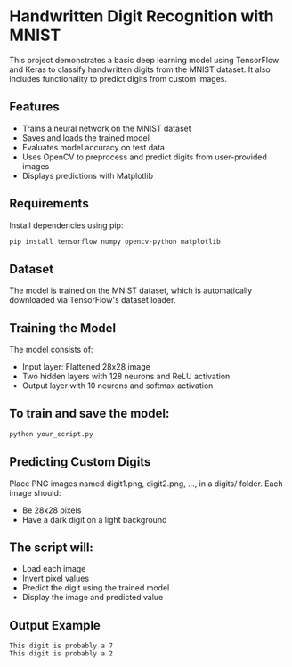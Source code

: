 # Handwritten Digit Recognition with MNIST

This project demonstrates a basic deep learning model using TensorFlow and Keras to classify handwritten digits from the MNIST dataset. It also includes functionality to predict digits from custom images.

## Features

- Trains a neural network on the MNIST dataset
- Saves and loads the trained model
- Evaluates model accuracy on test data
- Uses OpenCV to preprocess and predict digits from user-provided images
- Displays predictions with Matplotlib

## Requirements

Install dependencies using pip:

```bash
pip install tensorflow numpy opencv-python matplotlib
```

## Dataset
The model is trained on the MNIST dataset, which is automatically downloaded via TensorFlow's dataset loader.

## Training the Model

The model consists of:
- Input layer: Flattened 28x28 image
- Two hidden layers with 128 neurons and ReLU activation
- Output layer with 10 neurons and softmax activation

## To train and save the model:

```bash
python your_script.py
```

## Predicting Custom Digits
Place PNG images named digit1.png, digit2.png, ..., in a digits/ folder. Each image should:
- Be 28x28 pixels
- Have a dark digit on a light background

## The script will:
- Load each image
- Invert pixel values
- Predict the digit using the trained model
- Display the image and predicted value

## Output Example
```
This digit is probably a 7
This digit is probably a 2
```
